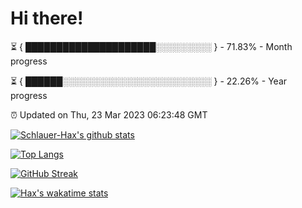 # Hi there!

⏳ { █████████████████████░░░░░░░░░ } - 71.83% - Month progress

⏳ { ██████░░░░░░░░░░░░░░░░░░░░░░░░ } - 22.26% - Year progress

⏰ Updated on Thu, 23 Mar 2023 06:23:48 GMT


[![Schlauer-Hax's github stats](https://github-readme-stats.vercel.app/api?username=Schlauer-Hax&show_icons=true&theme=dark&count_private=true)](https://github.com/Schlauer-Hax)


[![Top Langs](https://github-readme-stats.vercel.app/api/top-langs/?username=Schlauer-Hax&layout=compact&theme=dark)](https://github.com/Schlauer-Hax?tab=repositories)

[![GitHub Streak](https://streak-stats.demolab.com?user=Schlauer-Hax&theme=dark)](https://git.io/streak-stats)

[![Hax's wakatime stats](https://github-readme-stats.vercel.app/api/wakatime?username=Hax&theme=dark)](https://wakatime.com/@Hax)

